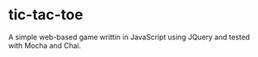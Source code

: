 tic-tac-toe
===========
A simple web-based game writtin in JavaScript using JQuery and tested with Mocha and Chai.
